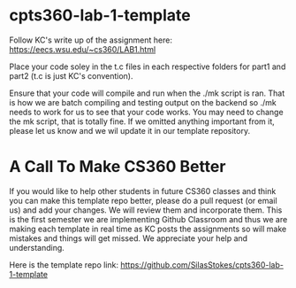 # cpts360-lab-1-template

Follow KC's write up of the assignment here: https://eecs.wsu.edu/~cs360/LAB1.html

Place your code soley in the t.c files in each respective folders for part1 and part2 (t.c is just KC's convention). 

Ensure that your code will compile and run when the ./mk script is ran. That is how we are batch compiling and testing output on the backend so ./mk needs to work for us to see that your code works. You may need to change the mk script, that is totally fine. If we omitted anything important from it, please let us know and we wil update it in our template repository. 



# A Call To Make CS360 Better
If you would like to help other students in future CS360 classes and think you can make this template repo better, please do a pull request (or email us) and add your changes. We will review them and incorporate them. 
This is the first semester we are implementing Github Classroom and thus we are making each template in real time as KC posts the assignments so will make mistakes and things will get missed. We appreciate your help and understanding. 

Here is the template repo link: https://github.com/SilasStokes/cpts360-lab-1-template
